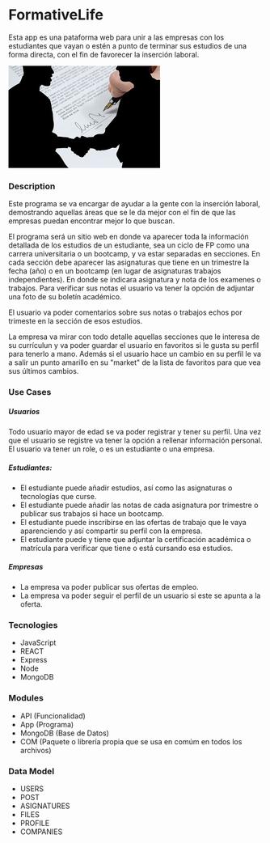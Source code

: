 # FormativeLife

Esta app es una pataforma web para unir a las empresas con los estudiantes que vayan o estén a punto de terminar sus estudios de una forma directa, con el fin de favorecer la inserción laboral.

![](./app.jpg)
### Description

Este programa se va encargar de ayudar a la gente con la inserción laboral, demostrando aquellas áreas que se le da mejor con el fin de que las empresas puedan encontrar mejor lo que buscan.

El programa será un sitio web en donde va aparecer toda la información detallada de los estudios de un estudiante, sea un ciclo de FP como una carrera universitaria o un bootcamp, y va estar separadas en secciones. En cada sección debe aparecer las asignaturas que tiene en un trimestre  la fecha (año) o en un bootcamp (en lugar de asignaturas trabajos independientes). En donde se indicara asignatura y nota de los examenes o trabajos.
Para verificar sus notas el usuario va tener la opción de adjuntar una foto de su boletín académico.

El usuario va poder comentarios sobre sus notas o trabajos echos por trimeste en la sección de esos estudios.

La empresa va mirar con todo detalle aquellas secciones que le interesa de su currículun y va poder guardar el usuario en favoritos si le gusta su perfil para tenerlo a mano. Además si el usuario hace un cambio en su perfil le va a salir un punto amarillo en su "market" de la lista de favoritos para que vea sus últimos cambios.

### Use Cases

##### Usuarios

Todo usuario mayor de edad se va poder registrar y tener su perfil. Una vez que el usuario se registre va tener la opción a rellenar información personal. El usuario va tener un role, o es un estudiante o una empresa.

##### Estudiantes:
- El estudiante puede añadir estudios, así como las asignaturas o tecnologías que curse.
- El estudiante puede añadir las notas de cada asignatura por trimestre o publicar sus trabajos si hace un bootcamp.
- El estudiante puede inscribirse en las ofertas de trabajo que le vaya aparenciendo y así compartir su perfil con la empresa.
- El estudiante puede y tiene que adjuntar la certificación académica o matrícula para verificar que tiene o está cursando esa estudios.

##### Empresas
- La empresa va poder publicar sus ofertas de empleo.
- La empresa va poder seguir el perfil de un usuario si este se apunta a la oferta.

### Tecnologies 

- JavaScript
- REACT
- Express
- Node
- MongoDB

### Modules

- API (Funcionalidad)
- App (Programa)
- MongoDB (Base de Datos)
- COM (Paquete o librería propia que se usa en comúm en todos los archivos)

### Data Model

- USERS
- POST
- ASIGNATURES
- FILES
- PROFILE
- COMPANIES

